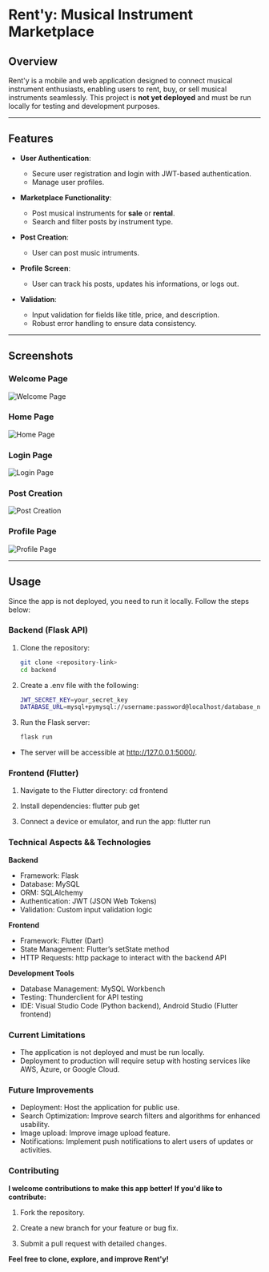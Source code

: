 # Rent'y: Musical Instrument Marketplace

## Overview
Rent'y is a mobile and web application designed to connect musical instrument enthusiasts, enabling users to rent, buy, or sell musical instruments seamlessly. This project is **not yet deployed** and must be run locally for testing and development purposes.

---

## Features

- **User Authentication**:
  - Secure user registration and login with JWT-based authentication.
  - Manage user profiles.

- **Marketplace Functionality**:
  - Post musical instruments for **sale** or **rental**.
  - Search and filter posts by instrument type.

- **Post Creation**:
  - User can post music intruments.

- **Profile Screen**:
  - User can track his posts, updates his informations, or logs out.

- **Validation**:
  - Input validation for fields like title, price, and description.
  - Robust error handling to ensure data consistency.

---

## Screenshots

### Welcome Page
![Welcome Page](assets/screenshots/welcome.png "Welcome Page Screenshot")

### Home Page
![Home Page](assets/screenshots/home.png "Home Page Screenshot")

### Login Page
![Login Page](assets/screenshots/login.png "Login Page Screenshot")

### Post Creation
![Post Creation](assets/screenshots/post.png "Post Creation Screenshot")

### Profile Page
![Profile Page](assets/screenshots/profile.png "Profile Page Screenshot")

---

## Usage

Since the app is not deployed, you need to run it locally. Follow the steps below:



### Backend (Flask API)

1. Clone the repository:
   ```bash
   git clone <repository-link>
   cd backend

2. Create a .env file with the following:
   ```bash
   JWT_SECRET_KEY=your_secret_key
   DATABASE_URL=mysql+pymysql://username:password@localhost/database_name

3. Run the Flask server:
   ```bash
   flask run

- The server will be accessible at http://127.0.0.1:5000/.



### Frontend (Flutter)

1. Navigate to the Flutter directory:
   cd frontend

2. Install dependencies:
   flutter pub get

3. Connect a device or emulator, and run the app:
   flutter run


### Technical Aspects && Technologies

**Backend**

- Framework: Flask
- Database: MySQL
- ORM: SQLAlchemy
- Authentication: JWT (JSON Web Tokens)
- Validation: Custom input validation logic


**Frontend**

- Framework: Flutter (Dart)
- State Management: Flutter’s setState method
- HTTP Requests: http package to interact with the backend API


**Development Tools**

- Database Management: MySQL Workbench
- Testing: Thunderclient for API testing
- IDE: Visual Studio Code (Python backend), Android Studio (Flutter frontend)


### Current Limitations

* The application is not deployed and must be run locally.
* Deployment to production will require setup with hosting services like AWS, Azure, or Google Cloud.



### Future Improvements

* Deployment: Host the application for public use.
* Search Optimization: Improve search filters and algorithms for enhanced usability.
* Image upload: Improve image upload feature.
* Notifications: Implement push notifications to alert users of updates or activities.


### Contributing

**I welcome contributions to make this app better! If you'd like to contribute:**

1. Fork the repository.

2. Create a new branch for your feature or bug fix.

3. Submit a pull request with detailed changes.

**Feel free to clone, explore, and improve Rent'y!**